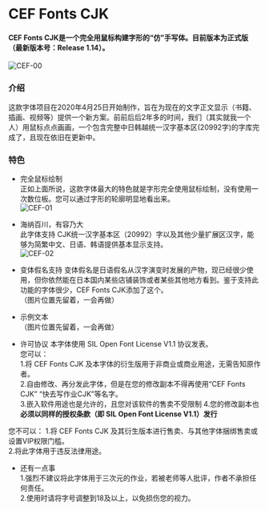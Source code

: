 # CEF Fonts CJK

#### CEF Fonts CJK是一个完全用鼠标构建字形的“仿”手写体。目前版本为正式版（最新版本号：Release 1.14）。  

![CEF-00](https://user-images.githubusercontent.com/106015739/172007851-59c2401d-7137-41be-9943-1b7d7cecfc37.png)

### 介绍  
这款字体项目在2020年4月25日开始制作，旨在为现在的文字正文显示（书籍、插画、视频等）提供一个新方案。前前后后2年多的时间，我们（其实就我一个人）用鼠标点点画画，一个包含完整中日韩越统一汉字基本区(20992字)的字库完成了，且现在依旧在更新中。  

### 特色  

-  完全鼠标绘制  
正如上面所说，这款字体最大的特色就是字形完全使用鼠标绘制，没有使用一次数位板。您可以通过字形的轮廓明显地看出来。  
![CEF-01](https://user-images.githubusercontent.com/106015739/172008738-a16f92c7-dda8-4b57-9968-ecb557807404.png)

-  海纳百川，有容乃大  
此字体支持 CJK统一汉字基本区（20992）字以及其他少量扩展区汉字，能够为简繁中文、日语、韩语提供基本显示支持。  
![CEF-02](https://user-images.githubusercontent.com/106015739/172010212-91dc975b-4321-4299-9ca0-8c0a22ae7a31.png)

-  变体假名支持
变体假名是日语假名从汉字演变时发展的产物，现已经很少使用，但你依然能在日本国内某些店铺装饰或者某些其他地方看到。鉴于支持此功能的字体很少，CEF Fonts CJK添加了这个。  
（图片位置先留着，一会再做）  

-  示例文本  
（图片位置先留着，一会再做）  

-  许可协议
本字体使用 SIL Open Font License V1.1 协议发表。  
您可以：  
1.将 CEF Fonts CJK 及本字体的衍生版用于非商业或商业用途，无需告知原作者。  
2.自由修改、再分发此字体，但是在您的修改副本不得再使用“CEF Fonts CJK” “快去写作业CJK”等名字。  
3.嵌入软件用途也是允许的，且您对该软件的售卖不受限制
4.您的修改副本也 **必须以同样的授权条款（即 SIL Open Font License V1.1）发行**

您不可以：
1.将 CEF Fonts CJK 及其衍生版本进行售卖、与其他字体捆绑售卖或设置VIP权限门槛。  
2.将此字体用于违反法律用途。  

-  还有一点事  
1.强烈不建议将此字体用于三次元的作业，若被老师等人批评，作者不承担任何责任。  
2.使用时请将字号调整到18及以上，以免损伤您的视力。
